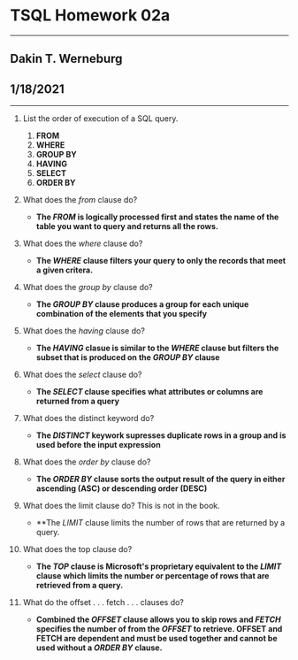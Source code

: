 # TSQL Homework 02a

---
## Dakin T. Werneburg
## 1/18/2021

---

1.  List the order of execution of a SQL query.
    1. **FROM**
    1. **WHERE**
    1. **GROUP BY**
    1. **HAVING**
	1. **SELECT**
	1. **ORDER BY**
	
1. What does the *from* clause do?
	- **The *FROM* is logically processed first and states the name of the table you want to query and returns all the rows.**  
	
1. What does the *where* clause do?
	- **The *WHERE* clause filters your query to only the records that meet a given critera.**

1. What does the *group by* clause do?
	- **The *GROUP BY* clause produces a group for each unique combination of the elements that you specify**
	
1. What does the *having* clause do?
	- **The *HAVING* clasue is similar to the *WHERE* clause but filters the subset that is produced on the *GROUP BY* clause**
	
1. What does the *select* clause do?
	- **The *SELECT* clause specifies what attributes or columns are returned from a query** 
	
1. What does the distinct keyword do?
	- **The *DISTINCT* keywork supresses duplicate rows in a group and is used before the input expression**
	
1. What does the *order by* clause do?
	- **The *ORDER BY* clause sorts the output result of the query in either ascending (ASC) or descending order (DESC)**

1. What does the limit clause do? This is not in the book.
	- **The *LIMIT* clause limits the number of rows that are returned by a query.  
	
1. What does the top clause do?
	- **The *TOP* clause is Microsoft's proprietary equivalent to the *LIMIT* clause which limits the number or percentage of rows that are retrieved from a query.**  
	
1. What do the offset . . . fetch . . . clauses do?
	- **Combined the *OFFSET* clause allows you to skip rows and *FETCH* specifies the number of from the *OFFSET* to retrieve.  OFFSET and FETCH are dependent and must be used together and cannot be used without a *ORDER BY* clause.**